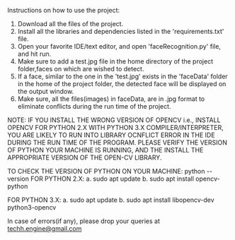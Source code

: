 Instructions on how to use the project:
1. Download all the files of the project.
2. Install all the libraries and dependencies listed in the 'requirements.txt' file.
3. Open your favorite IDE/text editor, and open 'faceRecognition.py' file, and hit run.
4. Make sure to add a test.jpg file in the home directory of the project folder,faces on which are wished to detect.
5. If a face, similar to the one in the 'test.jpg' exists in the 'faceData' folder in the home of the project folder, the detected face will be displayed on the output window.
6. Make sure, all the files(images) in faceData, are in .jpg format to eliminate conflicts during the run time of the project.

NOTE: IF YOU INSTALL THE WRONG VERSION OF OPENCV i.e., INSTALL OPENCV FOR PYTHON 2.X WITH PYTHON 3.X COMPILER/INTERPRETER, YOU ARE LIKELY TO RUN INTO LIBRARY OCNFLICT ERROR IN THE IDE DURING THE RUN TIME OF THE PROGRAM. 
PLEASE VERIFY THE VERSION OF PYTHON YOUR MACHINE IS RUNNING, AND THE INSTALL THE APPROPRIATE VERSION OF THE OPEN-CV LIBRARY.

TO CHECK THE VERSION OF PYTHON ON YOUR MACHINE: python --version
FOR PYTHON 2.X: a. sudo apt update
                b. sudo apt install opencv-python
                
FOR PYTHON 3.X: a. sudo apt update
                b. sudo apt install libopencv-dev python3-opencv
                
                
In case of errors(if any), please drop your queries at techh.engine@gmail.com
